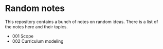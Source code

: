 # Random notes

This repository contains a bunch of notes on random ideas. There is a list of the notes here and their topics.

- 001 Scope
- 002 Curriculum modeling